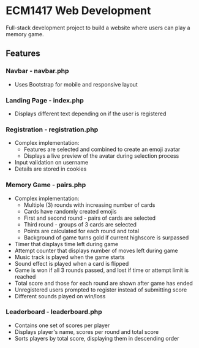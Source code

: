 # ECM1417 Web Development

Full-stack development project to build a website where users can play a memory game.

## Features

### Navbar - navbar.php

* Uses Bootstrap for mobile and responsive layout

### Landing Page - index.php

* Displays different text depending on if the user is registered

### Registration - registration.php

* Complex implementation:
    * Features are selected and combined to create an emoji avatar
    * Displays a live preview of the avatar during selection process
* Input validation on username
* Details are stored in cookies

### Memory Game - pairs.php

* Complex implementation:
    * Multiple (3) rounds with increasing number of cards
    * Cards have randomly created emojis
    * First and second round - pairs of cards are selected
    * Third round - groups of 3 cards are selected
    * Points are calculated for each round and total
    * Background of game turns gold if current highscore is surpassed
* Timer that displays time left during game
* Attempt counter that displays number of moves left during game
* Music track is played when the game starts
* Sound effect is played when a card is flipped
* Game is won if all 3 rounds passed, and lost if time or attempt limit is reached
* Total score and those for each round are shown after game has ended
* Unregistered users prompted to register instead of submitting score
* Different sounds played on win/loss

### Leaderboard - leaderboard.php

* Contains one set of scores per player
* Displays player's name, scores per round and total score
* Sorts players by total score, displaying them in descending order
